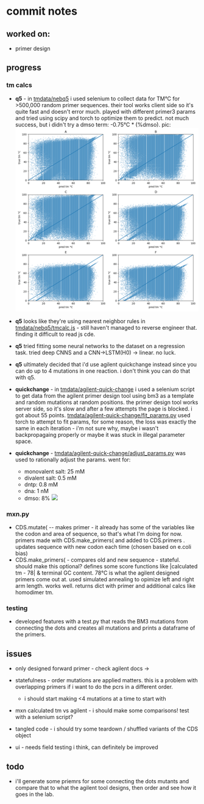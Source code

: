 # commit notes

## worked on:
- primer design

## progress
### tm calcs

- **q5** - in [tmdata/nebq5](tmdata/nebq5) i used selenium to collect data for TM°C for >500,000 random primer sequences. their tool works client side so it's quite fast and doesn't error much. played with different primer3 params and tried using scipy and torch to optimize them to predict. not much success, but i didn't try a dmso term: -0.75°C * (%dmso). pic:
![](tmdata/nebq5/param-fit.png)
- **q5** looks like they're using nearest neighbor rules in [tmdata/nebq5/tmcalc.js](tmdata/nebq5/tmcalc.js) - still haven't managed to reverse engineer that. finding it difficult to read js cde.
- **q5** tried fitting some neural networks to the dataset on a regression task. tried deep CNNS and a CNN->LSTM(H0) -> linear. no luck.
- **q5** ultimately decided that i'd use agilent quickchange instead since you can do up to 4 mutations in one reaction. i don't think you can do that with q5.

- **quickchange** - in [tmdata/agilent-quick-change](tmdata/agilent-quick-change) i used a selenium script to get data from the agilent primer design tool using bm3 as a template and random mutations at random positions. the primer design tool works server side, so it's slow and after a few attempts the page is blocked. i got about 55 points. [tmdata/agilent-quick-change/fit_params.py](tmdata/agilent-quick-change/fit_params.py) used torch to attempt to fit params, for some reason, the loss was exactly the same in each iteration - i'm not sure why, maybe i wasn't backpropagaing properly or maybe it was stuck in illegal parameter space.
- **quickchange** - [tmdata/agilent-quick-change/adjust_params.py](tmdata/agilent-quick-change/adjust_params.py) was used to rationally adjust the params. went for:
	- monovalent salt: 25 mM
	- divalent salt: 0.5 mM
	- dntp: 0.8 mM
	- dna: 1 nM
	- dmso: 8%
![](tmdata/agilent-quick-change/params-accuracy.png')


### mxn.py
- CDS.mutate( -- makes primer - it already has some of the variables like the codon and area of sequence, so that's what I'm doing for now. primers made with CDS.make_primers( and added to CDS.primers . updates sequence with new codon each time (chosen based on e.coli bias)
- CDS.make_primers( - compares old and new sequence - stateful. should make this optional? defines some score functions like |calculated tm - 78| & terminal GC content. 78°C is what the agilent designed primers come out at. used simulated annealing to opimize left and right arm length. works well. returns dict with primer and additional calcs like homodimer tm.

### testing
- developed features with a test.py that reads the BM3 mutations from connecting the dots and creates all mutations and prints a dataframe of the primers. 

## issues
- only designed forward primer - check agilent docs -> 
- statefulness - order mutations are applied matters. this is a problem with overlapping primers if i want to do the pcrs in a different order. 
	- i should start making <4 mutations at a time to start with 

- mxn calculated tm vs agilent - i should make some comparisons! test with a selenium script?
- tangled code - i should try some teardown / shuffled variants of the CDS object
- ui - needs field testing i think, can definitely be improved

## todo
- i'll generate some priemrs for some connecting the dots mutants and compare that to what the agilent tool designs, then order and see how it goes in the lab. 

